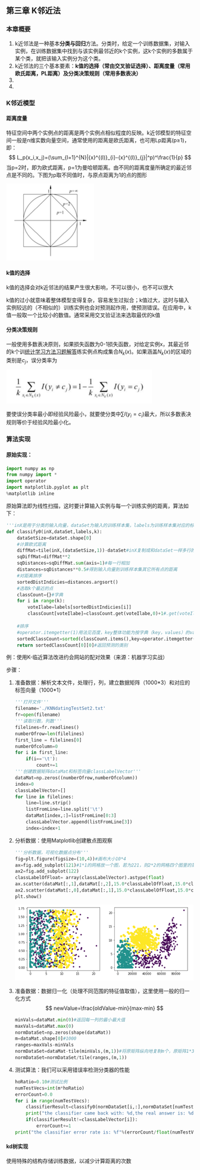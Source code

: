 ## 第三章 K邻近法

### 本章概要

1. k近邻法是⼀种基本**分类与回归**方法。分类时，给定⼀个训练数据集，对输⼊实例，在训练数据集中找到与该实例最邻近的k个实例，这k个实例的多数属于某个类，就把该输⼊实例分为这个类。
2. k近邻法的三个基本要素：**k值的选择（常由交叉验证选择）、距离度量（常用欧氏距离，PL距离）及分类决策规则（常用多数表决）**
3. 
4. 

### K邻近模型

#### 距离度量

特征空间中两个实例点的距离是两个实例点相似程度的反映。k近邻模型的特征空间⼀般是n维实数向量空间，通常使用的距离是欧氏距离，也可用Lp距离(p≥1)，即：
$$
L_p(x_i,x_j)=(\sum_{l=1}^{N}|{x}^{(l)}_{i}-{x}^{(l)}_{j}|^p)^\frac{1}{p}
$$
当p=2时，即为欧式距离，p=1为曼哈顿距离。由不同的距离度量所确定的最近邻点是不同的。下图为p取不同值时，与原点距离为1的点的图形

<img src="images/%E7%AC%AC%E4%B8%89%E7%AB%A0%20K%E9%82%BB%E8%BF%91%E6%B3%95/image-20211103175134292.png" alt="image-20211103175134292" style="zoom:50%;" />

#### k值的选择

k值的选择会对k近邻法的结果产生很大影响，不可以很小，也不可以很大

k值的过小就意味着整体模型变得复杂，容易发生过拟合；k值过大，这时与输⼊实例较远的（不相似的）训练实例也会对预测起作用，使预测错误。在应用中，k值⼀般取⼀个比较小的数值。通常采用交叉验证法来选取最优的k值

#### 分类决策规则

一般使用多数表决原则，如果损失函数为0-1损失函数，对给定实例x，其最近邻的k个训[统计学习方法习题解答](https://datawhalechina.github.io/statistical-learning-method-solutions-manual/)练实例点构成集合$N_k(x)$。如果涵盖$N_k(x)$的区域的类别是$c_j$，误分类率为

<img src="images/%E7%AC%AC%E4%B8%89%E7%AB%A0%20K%E9%82%BB%E8%BF%91%E6%B3%95/image-20211103175203942.png" alt="image-20211103175203942" style="zoom:70%;" />

要使误分类率最小即经验风险最小，就要使分类中$\sum I(y_i=c_i)$最大，所以多数表决规则等价于经验风险最小化。

### 算法实现

#### 原始实现：

```python
import numpy as np
from numpy import *   
import operator
import matplotlib.pyplot as plt
%matplotlib inline
```

原始算法即为线性扫描，这时要计算输⼊实例与每⼀个训练实例的距离，算法如下：

```python
'''inX是用于分类的输入向量，dataSet为输入的训练样本集，labels为训练样本集对应的标签，k表取邻近的数目'''
def classify0(inX,dataSet,labels,k):
    dataSetSize=dataSet.shape[0]
    #计算欧式距离
    diffMat=tile(inX,(dataSetSize,1))-dataSet#inX复制成和dataSet一样多行的矩阵
    sqDiffMat=diffMat**2
    sqDistances=sqDiffMat.sum(axis=1)#每一行相加
    distances=sqDistances**0.5#得到输入向量到训练样本集其它所有点的距离
    #对距离排序
    sortedDistIndicies=distances.argsort()
    #选取k个最近的点
    classCount={}#字典
    for i in range(k):
        voteIlabe=labels[sortedDistIndicies[i]]
        classCount[voteIlabe]=classCount.get(voteIlabe,0)+1#.get(voteIlabe,0):有voteIlabe对应值则返回，没有则为0
        
    #排序
    #operator.itemgetter(1)用法见百度，key整体功能为按字典（key，values）的values排序
    sortedClassCount=sorted(classCount.items(),key=operator.itemgetter(1),reverse=True)
    return sortedClassCount[0][0]#返回预测的类别
```

例：使用K-临近算法改进约会网站的配对效果（来源：机器学习实战）

步骤：

1. 准备数据：解析文本文件，处理行，列，建立数据矩阵（1000\*3）和对应的标签向量（1000\*1）

   ```python
   '''打开文件'''
   filename='./KNNdatingTestSet2.txt'
   fr=open(filename)
   '''读取行数，列数'''
   filelines=fr.readlines()
   numberOfrow=len(filelines)
   first_line = filelines[0]
   numberOfcolumn=0
   for i in first_line:
       if(i=='\t'):
           count+=1
   '''创建数据矩阵dataMat和标签向量classLabelVector'''
   dataMat=np.zeros((numberOfrow,numberOfcolumn))
   index=0
   classLabelVector=[]
   for line in filelines:
       line=line.strip()
       listFromLine=line.split('\t')
       dataMat[index,:]=listFromLine[0:3]
       classLabelVector.append(listFromLine[3])
       index=index+1
   ```

2. 分析数据：使用Matplotlib创建散点图观察

   ```python
   '''分析数据，可视化数据点分布'''
   fig=plt.figure(figsize=(10,4))#画布大小10*4
   ax=fig.add_subplot(121)#1*1的网格放一个图，若为221，则2*2的网格四个图里的第一个
   ax2=fig.add_subplot(122)
   classLabelOfFloat= array(classLabelVector).astype(float)
   ax.scatter(dataMat[:,1],dataMat[:,2],15.0*classLabelOfFloat,15.0*classLabelOfFloat)#后两个参数对应于?怎么加图例?
   ax2.scatter(dataMat[:,0],dataMat[:,1],15.0*classLabelOfFloat,15.0*classLabelOfFloat)
   plt.show()
   ```

   <img src="images/%E7%AC%AC%E4%B8%89%E7%AB%A0%20K%E9%82%BB%E8%BF%91%E6%B3%95/image-20211103175239904.png" alt="image-20211103175239904" style="zoom:80%;" />

3. 准备数据：数据归一化（处理不同范围的特征值取值），这里使用一般的归一化方式
   $$
   newValue=\frac{oldValue-min}{max-min}
   $$

   ```python
   minVals=dataMat.min(0)#返回每一列的最小最大值
   maxVals=dataMat.max(0)
   normDataSet=np.zeros(shape(dataMat))
   m=dataMat.shape[0]#1000
   ranges=maxVals-minVals
   normDataSet=dataMat-tile(minVals,(m,1))#将原矩阵纵向地复制m个，原矩阵1*3，复制完1000*3
   normDataSet=normDataSet/tile(ranges,(m,1))
   ```

4. 测试算法：我们可以采用错误率检测分类器的性能

   ```python
   hoRatio=0.10#测试比例
   numTestVecs=int(m*hoRatio)
   errorCount=0.0
   for i in range(numTestVecs):
       classifierResult=classify0(normDataSet[i,:],normDataSet[numTestVecs:m,:],classLabelVector[numTestVecs:m],3)
       print("the classifier came back with: %d,the real answer is: %d" % (int(classifierResult),classLabelOfFloat[i]))
       if(classifierResult!=classLabelVector[i]):
           errorCount+=1
   print("the classifier error rate is: %f"%(errorCount/float(numTestVecs)))
   ```

#### kd树实现

使用特殊的结构存储训练数据，以减少计算距离的次数

